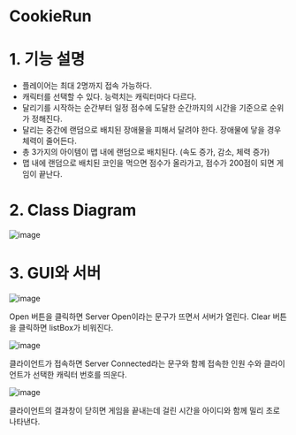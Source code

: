 # CookieRun

# 1. 기능 설명
* 플레이어는 최대 2명까지 접속 가능하다.
* 캐릭터를 선택할 수 있다. 능력치는 캐릭터마다 다르다.
* 달리기를 시작하는 순간부터 일정 점수에 도달한 순간까지의 시간을 기준으로 순위가 정해진다.
* 달리는 중간에 랜덤으로 배치된 장애물을 피해서 달려야 한다. 장애물에 닿을 경우 체력이 줄어든다.
* 총 3가지의 아이템이 맵 내에 랜덤으로 배치된다. (속도 증가, 감소, 체력 증가)
* 맵 내에 랜덤으로 배치된 코인을 먹으면 점수가 올라가고, 점수가 200점이 되면 게임이 끝난다.

# 2. Class Diagram
![image](https://user-images.githubusercontent.com/76842423/155287470-e1e47495-51d8-40e3-b889-5f6e0cb41834.png)

# 3. GUI와 서버
![image](https://user-images.githubusercontent.com/76842423/155288127-befbf9ca-ea6e-4580-8b5b-108dedbe9630.png)

Open 버튼을 클릭하면 Server Open이라는 문구가 뜨면서 서버가 열린다. Clear 버튼을 클릭하면 listBox가 비워진다. 

![image](https://user-images.githubusercontent.com/76842423/155287894-b952aba2-1932-40a8-bcd6-b52f2a9c609e.png)

클라이언트가 접속하면 Server Connected라는 문구와 함께 접속한 인원 수와 클라이언트가 선택한 캐릭터 번호를 띄운다.

![image](https://user-images.githubusercontent.com/76842423/155287956-c49a1cdf-aea2-48b0-8bec-17e1c86b243a.png)

클라이언트의 결과창이 닫히면 게임을 끝내는데 걸린 시간을 아이디와 함께 밀리 초로 나타낸다.




